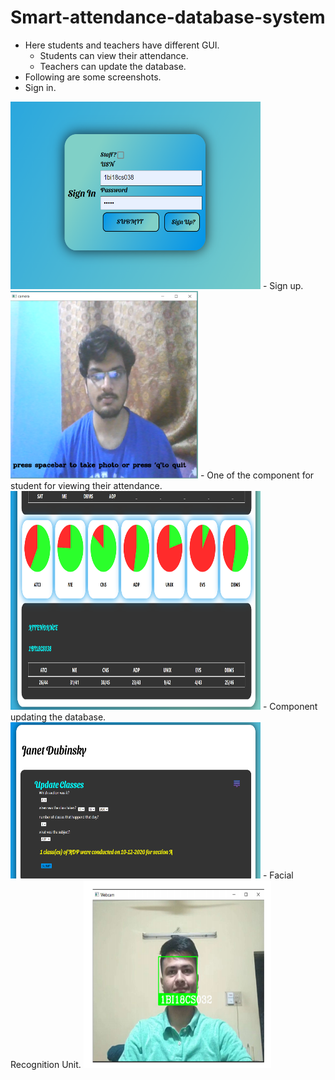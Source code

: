 # Smart-attendance-database-system
- Here students and teachers have different GUI.  
  - Students can view their attendance.  
  - Teachers can update the database.
- Following are some screenshots.  
 - Sign in.  
  <img src="https://github.com/slirq/Smart-attendance-database-system/blob/main/screenshots/Capture.PNG" height="300px" width="400px"/>
 - Sign up.  
  <img src="https://github.com/slirq/Smart-attendance-database-system/blob/main/screenshots/cam.PNG" height="300px" width="300px"/>
 - One of the component for student for viewing their attendance.  
  <img src="https://github.com/slirq/Smart-attendance-database-system/blob/main/screenshots/stu2.PNG" height="350px" width="400px"/>
 - Component updating the database.  
 <img src="https://github.com/slirq/Smart-attendance-database-system/blob/main/screenshots/wrfs.PNG" height="250px" width="400px"/>
 - Facial Recognition Unit.  
 <img src="https://github.com/slirq/Smart-attendance-database-system/blob/main/screenshots/FR.png" height="300px" width="300px"/>
